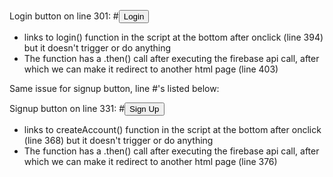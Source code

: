 Login button on line 301: #<button type="submit" onclick="login()">Login</button>
- links to login() function in the script at the bottom after onclick (line 394) but it doesn't trigger or do anything
- The function has a .then() call after executing the firebase api call, after which we can make it redirect to another html page (line 403)

Same issue for signup button, line #'s listed below:

Signup button on line 331: #<button type="submit" onclick="createAccount()" class="signup">Sign Up</button>
- links to createAccount() function in the script at the bottom after onclick (line 368) but it doesn't trigger or do anything
- The function has a .then() call after executing the firebase api call, after which we can make it redirect to another html page (line 376)
